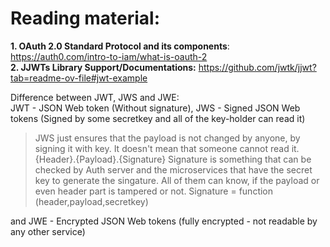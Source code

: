 # Reading material: 
**1. OAuth 2.0 Standard Protocol and its components**: https://auth0.com/intro-to-iam/what-is-oauth-2 <br>
**2. JJWTs Library Support/Documentations:** https://github.com/jwtk/jjwt?tab=readme-ov-file#jwt-example <br>

Difference between JWT, JWS and JWE: <br>
JWT - JSON Web token (Without signature), JWS - Signed JSON Web tokens (Signed by some secretkey and all of the key-holder can read it) 
> JWS just ensures that the payload is not changed by anyone, by signing it with key. It doesn't mean that someone cannot read it.
{Header}.{Payload}.{Signature}
Signature is something that can be checked by Auth server and the microservices that have the secret key to generate the singature. All of them can know, if the payload or even header part
is tampered or not.
Signature = function (header,payload,secretkey)

and JWE - Encrypted JSON Web tokens (fully encrypted - not readable by any other service)
